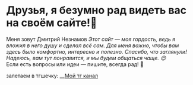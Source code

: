 # Друзья, я безумно рад видеть вас на своём сайте!💙 
Меня зовут Дмитрий Незнамов
*Этот сайт — моя гордость, ведь я вложил в него душу и сделал всё сам. Для меня важно, чтобы вам здесь было комфортно, интересно и полезно. Спасибо, что заглянули! Надеюсь, вам тут понравится, и мы будем общаться чаще. 😊*  
Если есть вопросы или идеи — пишите, всегда рад! 🚀  

залетаем в тгшечку: __[Мой тг канал](https://t.me/dmneznamov "НАЖМИТЕ СЮДАААА")


